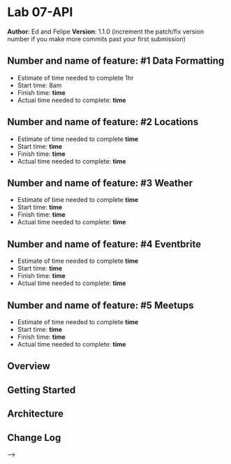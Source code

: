# Lab 07-API

**Author**: Ed and Felipe
**Version**: 1.1.0 (increment the patch/fix version number if you make more commits past your first submission)


## Number and name of feature: #1 Data Formatting
* Estimate of time needed to complete 1hr
* Start time: 8am
* Finish time: __time__
* Actual time needed to complete: __time__

## Number and name of feature: #2 Locations
* Estimate of time needed to complete __time__
* Start time: __time__
* Finish time: __time__
* Actual time needed to complete: __time__

## Number and name of feature: #3 Weather
* Estimate of time needed to complete __time__
* Start time: __time__
* Finish time: __time__
* Actual time needed to complete: __time__

## Number and name of feature: #4 Eventbrite
* Estimate of time needed to complete __time__
* Start time: __time__
* Finish time: __time__
* Actual time needed to complete: __time__

## Number and name of feature: #5 Meetups
* Estimate of time needed to complete __time__
* Start time: __time__
* Finish time: __time__
* Actual time needed to complete: __time__




## Overview
<!-- Provide a high level overview of what this application is and why you are building it, beyond the fact that it's an assignment for this class. (i.e. What's your problem domain?) -->

## Getting Started
<!-- What are the steps that a user must take in order to build this app on their own machine and get it running? -->

## Architecture
<!-- Provide a detailed description of the application design. What technologies (languages, libraries, etc) you're using, and any other relevant design information. -->

## Change Log
<!-- Use this area to document the iterative changes made to your application as each feature is successfully implemented. Use time stamps. Here's an examples:

01-01-2001 4:59pm - Application now has a fully-functional express server, with a GET route for the location resource.

## Credits and Collaborations
<!-- Give credit (and a link) to other people or resources that helped you build this application. -->
-->